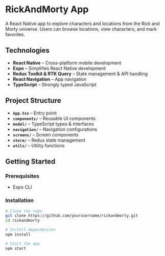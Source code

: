 # RickAndMorty App

A React Native app to explore characters and locations from the Rick and Morty universe. Users can browse locations, view characters, and mark favorites.

## Technologies

- **React Native** – Cross-platform mobile development
- **Expo** – Simplifies React Native development
- **Redux Toolkit & RTK Query** – State management & API handling
- **React Navigation** – App navigation
- **TypeScript** – Strongly typed JavaScript

## Project Structure

- **`App.tsx`** – Entry point
- **`components/`** – Reusable UI components
- **`model/`** – TypeScript types & interfaces
- **`navigation/`** – Navigation configurations
- **`screens/`** – Screen components
- **`store/`** – Redux state management
- **`utils/`** – Utility functions

## Getting Started

### Prerequisites
- Expo CLI

### Installation
```sh
# Clone the repo
git clone https://github.com/yourusername/rickandmorty.git
cd rickandmorty

# Install dependencies
npm install

# Start the app
npm start
```

